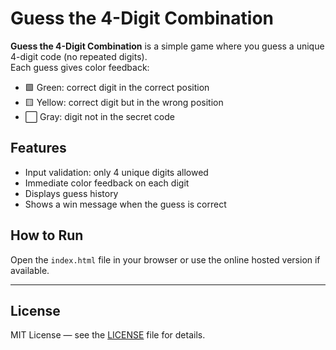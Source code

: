 # Guess the 4-Digit Combination

**Guess the 4-Digit Combination** is a simple game where you guess a unique 4-digit code (no repeated digits).  
Each guess gives color feedback:  
- 🟩 Green: correct digit in the correct position  
- 🟨 Yellow: correct digit but in the wrong position  
- ⬜ Gray: digit not in the secret code

## Features
- Input validation: only 4 unique digits allowed  
- Immediate color feedback on each digit  
- Displays guess history  
- Shows a win message when the guess is correct

## How to Run
Open the `index.html` file in your browser or use the online hosted version if available.

---

## License
MIT License — see the [LICENSE](LICENSE) file for details.
